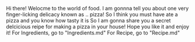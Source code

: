 Hi there! Welocme to the world of food. 
I am gonnna tell you about one very finger-licking delicacy known as .. pizza!
So I think you must have ate a pizza and you know how tasty it is 
So I am gonna share you a secret delcicious reipe for making a pizza in your house!
Hope you like it and enjoy it!
For Ingredients, go to "Ingredients.md"
For Recipe, go to "Recipe.md"